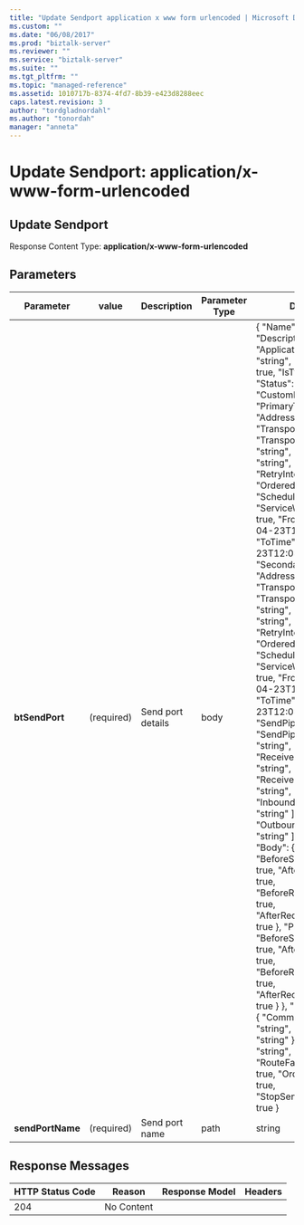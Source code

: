 ```yaml
---
title: "Update Sendport application x www form urlencoded | Microsoft Docs"
ms.custom: ""
ms.date: "06/08/2017"
ms.prod: "biztalk-server"
ms.reviewer: ""
ms.service: "biztalk-server"
ms.suite: ""
ms.tgt_pltfrm: ""
ms.topic: "managed-reference"
ms.assetid: 1010717b-8374-4fd7-8b39-e423d8288eec
caps.latest.revision: 3
author: "tordgladnordahl"
ms.author: "tonordah"
manager: "anneta"
---
```

# Update Sendport: application/x-www-form-urlencoded
## Update Sendport				
							
  Response Content Type: **application/x-www-form-urlencoded**							
							
## Parameters							
							
							
							
Parameter|value  |Description  |Parameter Type|Data Type|							
---------|---------|---------|---------|---------							
**btSendPort** |(required)|Send port details|body|{ "Name": "string", "Description": "string", "ApplicationName": "string", "IsDynamic": true, "IsTwoWay": true, "Status": "string", "CustomData": "string", "PrimaryTransport": { "Address": "string", "TransportType": "string", "TransportTypeData": "string", "SendHandler": "string", "RetryCount": 0, "RetryInterval": 0, "OrderedDelivery": true, "Schedule": { "ServiceWindowEnabled": true, "FromTime": "2017-04-23T12:05:46.036Z", "ToTime": "2017-04-23T12:05:46.036Z" } }, "SecondaryTransport": { "Address": "string", "TransportType": "string", "TransportTypeData": "string", "SendHandler": "string", "RetryCount": 0, "RetryInterval": 0, "OrderedDelivery": true, "Schedule": { "ServiceWindowEnabled": true, "FromTime": "2017-04-23T12:05:46.036Z", "ToTime": "2017-04-23T12:05:46.036Z" } }, "SendPipeline": "string", "SendPipelineData": "string", "ReceivePipeline": "string", "ReceivePipelineData": "string", "InboundTransforms": [ "string" ], "OutboundTransforms": [ "string" ], "Tracking": { "Body": { "BeforeSendPipeline": true, "AfterSendPipeline": true, "BeforeReceivePipeline": true, "AfterReceivePipeline": true }, "Property": { "BeforeSendPipeline": true, "AfterSendPipeline": true, "BeforeReceivePipeline": true, "AfterReceivePipeline": true } }, "EncryptionCert": { "CommonName": "string", "Thumbprint": "string" }, "Filter": "string", "Priority": 0, "RouteFailedMessage": true, "OrderedDelivery": true, "StopSendingOnFailure": true } |  							
**sendPortName** |(required)|Send port name|path|string|							
						
							
## Response Messages							
							
							
HTTP Status Code  |Reason  |Response Model  |Headers  							
---------|---------|---------|---------							
204     |  No Content       |         |        |							
